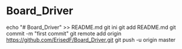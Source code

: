 # Board_Driver
echo "# Board_Driver" >> README.md
git ini
git add README.md
git commit -m "first commit"
git remote add origin https://github.com/ErisedF/Board_Driver.git
git push -u origin master

